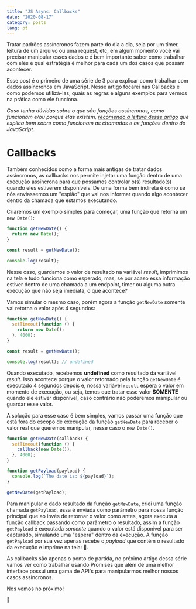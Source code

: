 ```yaml
---
title: "JS Async: Callbacks"
date: "2020-08-17"
category: posts
lang: pt
---
```


Tratar padrões assíncronos fazem parte do dia a dia, seja por um timer, leitura de um arquivo ou uma request, etc, em algum momento você vai precisar manipular esses dados e é bem importante saber como trabalhar com eles e qual estratégia é melhor para cada um dos casos que possam acontecer.

Esse post é o primeiro de uma série de 3 para explicar como trabalhar com dados assíncronos em JavaScript. Nesse artigo focarei nas Callbacks e como podemos utilizá-las, quais as regras e alguns exemplos para vermos na prática como ele funciona.

_Caso tenha dúvidas sobre o que são funções assíncronas, como funcionam e/ou porque elas existem, [recomendo a leitura desse artigo](https://www.luiztools.com.br/post/entendendo-o-nodejs-event-loop/) que explica bem sobre como funcionam as chamadas e as funções dentro do JavaScript._

# Callbacks

Também conhecidos como a forma mais antigas de tratar dados assíncronos, as callbacks nos permite injetar uma função dentro de uma execução assíncrona para que possamos controlar o(s) resultado(s) quando eles estiverem disponíveis. De uma forma bem indireta é como se nós enviassemos um "espião" que vai nos informar quando algo acontecer dentro da chamada que estamos executando.

Criaremos um exemplo simples para começar, uma função que retorna um `new Date()`:

```javascript
function getNewDate() {
  return new Date();
}

const result = getNewDate();

console.log(result);
```

Nesse caso, guardamos o valor de resultado na variável _result_, imprimimos na tela e tudo funciona como esperado, mas, se por acaso essa informação estiver dentro de uma chamada a um endpoint, timer ou alguma outra execução que não seja imediata, o que acontece?

Vamos simular o mesmo caso, porém agora a função `getNewDate` somente vai retorna o valor após 4 segundos:

```javascript
function getNewDate() {
  setTimeout(function () {
    return new Date();
  }, 4000);
}

const result = getNewDate();

console.log(result); // undefined
```

Quando executado, recebemos **undefined** como resultado da variável _result_. Isso acontece porque o valor retornado pela função `getNewDate` é executado 4 segundos depois e, nossa variável `result` espera o valor em momento de execução, ou seja, temos que tratar esse valor **SOMENTE** quando ele estiver disponível, caso contrário não poderemos manipular ou guardar esse valor.

A solução para esse caso é bem simples, vamos passar uma função que está fora do escopo de execução da função `getNewDate` para receber o valor real que queremos manipular, nesse caso o `new Date()`.

```javascript
function getNewDate(callback) {
  setTimeout(function () {
    callback(new Date());
  }, 4000);
}

function getPayload(payload) {
  console.log(`The date is: ${payload}`);
}

getNewDate(getPayload);
```

Para manipular o dado resultado da função `getNewDate`, criei uma função chamada `getPayload`, essa é enviada como parâmetro para nossa função principal que ao invés de retornar o valor como antes, agora executa a função callback passando como parâmetro o resultado, assim a função `getPayload` é executada _somente_ quando o valor está disponível para ser capturado, simulando uma "espera" dentro da execução. A função `getPayload` por sua vez apenas recebe o _payload_ que contém o resultado da execução e imprime na tela: 🥳.

As callbacks são apenas o ponto de partida, no próximo artigo dessa série vamos ver como trabalhar usando Promises que além de uma melhor interface possui uma gama de API's para manipularmos melhor nossos casos assíncronos.

Nos vemos no próximo!

🐊
